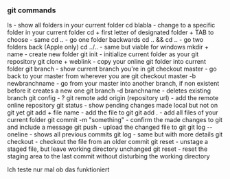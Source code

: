 ### git commands
ls - show all folders in your current folder
cd blabla - change to a specific folder in your current folder
cd + first letter of designated folder + TAB to choose - same
cd .. - go one folder backwards
cd .. && cd .. - go two folders back (Apple only)
cd ../.. - same but viable for windows
mkdir + name - create new folder
git init - initialize current folder as your git repository
git clone + weblink - copy your online git folder into current folder
git branch - show current branch you're in
git checkout master - go back to your master from wherever you are
git checkout master -b newbranchname - go from your master into another branch, if non existent before it creates a new one
git branch -d branchname - deletes existing branch
git config - ?
git remote add origin (repository url) - add the remote online repository
git status - show pending changes made local but not on git yet
git add + file name - add the file to git
git add . - add all files of your current folder
git commit -m "something" - confirm the made changes to git and include a message
git push - upload the changed file to git
git log --oneline - shows all previous commits
git log - same but with more details
git checkout <commit> <file> - checkout the file from an older commit
git reset <file> - unstage a staged file, but leave working directory unchanged
git reset - reset the staging area to the last commit without disturbing the working directory

Ich teste nur mal ob das funktioniert